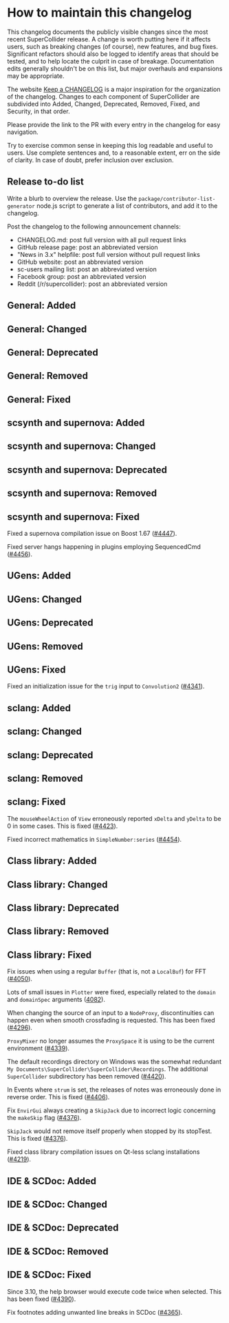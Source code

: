 How to maintain this changelog
==============================

This changelog documents the publicly visible changes since the most recent SuperCollider release. A change is worth putting here if it affects users, such as breaking changes (of course), new features, and bug fixes. Significant refactors should also be logged to identify areas that should be tested, and to help locate the culprit in case of breakage. Documentation edits generally shouldn't be on this list, but major overhauls and expansions may be appropriate.

The website [Keep a CHANGELOG](http://keepachangelog.com/en/0.3.0/) is a major inspiration for the organization of the changelog. Changes to each component of SuperCollider are subdivided into Added, Changed, Deprecated, Removed, Fixed, and Security, in that order.

Please provide the link to the PR with every entry in the changelog for easy navigation.

Try to exercise common sense in keeping this log readable and useful to users. Use complete sentences and, to a reasonable extent, err on the side of clarity. In case of doubt, prefer inclusion over exclusion.

Release to-do list
------------------

Write a blurb to overview the release. Use the `package/contributor-list-generator` node.js script to generate a list of contributors, and add it to the changelog.

Post the changelog to the following announcement channels:

- CHANGELOG.md: post full version with all pull request links
- GitHub release page: post an abbreviated version
- "News in 3.x" helpfile: post full version without pull request links
- GitHub website: post an abbreviated version
- sc-users mailing list: post an abbreviated version
- Facebook group: post an abbreviated version
- Reddit (/r/supercollider): post an abbreviated version

General: Added
-----

General: Changed
-------

General: Deprecated
----------

General: Removed
------

General: Fixed
-----

scsynth and supernova: Added
-----

scsynth and supernova: Changed
-------

scsynth and supernova: Deprecated
----------

scsynth and supernova: Removed
------

scsynth and supernova: Fixed
-----

Fixed a supernova compilation issue on Boost 1.67 ([#4447](https://github.com/supercollider/supercollider/pull/4447)).

Fixed server hangs happening in plugins employing SequencedCmd ([#4456](https://github.com/supercollider/supercollider/pull/4456)).

UGens: Added
-----

UGens: Changed
-------

UGens: Deprecated
----------

UGens: Removed
-------

UGens: Fixed
-----

Fixed an initialization issue for the `trig` input to `Convolution2` ([#4341](https://github.com/supercollider/supercollider/pull/4341)).

sclang: Added
-----

sclang: Changed
-------

sclang: Deprecated
----------

sclang: Removed
-------

sclang: Fixed
-----

The `mouseWheelAction` of `View` erroneously reported `xDelta` and `yDelta` to be 0 in some cases. This is fixed ([#4423](https://github.com/supercollider/supercollider/pull/4423)).

Fixed incorrect mathematics in `SimpleNumber:series` ([#4454](https://github.com/supercollider/supercollider/pull/4454)).

Class library: Added
-----

Class library: Changed
-------

Class library: Deprecated
----------

Class library: Removed
-------

Class library: Fixed
-----

Fix issues when using a regular `Buffer` (that is, not a `LocalBuf`) for FFT ([#4050](https://github.com/supercollider/supercollider/pull/4050)).

Lots of small issues in `Plotter` were fixed, especially related to the `domain` and `domainSpec` arguments ([4082](https://github.com/supercollider/supercollider/pull/4082)).

When changing the source of an input to a `NodeProxy`, discontinuities can happen even when smooth crossfading is requested. This has been fixed ([#4296](https://github.com/supercollider/supercollider/pull/4296)).

`ProxyMixer` no longer assumes the `ProxySpace` it is using to be the current environment ([#4339](https://github.com/supercollider/supercollider/pull/4339)).

The default recordings directory on Windows was the somewhat redundant `My Documents\SuperCollider\SuperCollider\Recordings`. The additional `SuperCollider` subdirectory has been removed ([#4420](https://github.com/supercollider/supercollider/pull/4420)).

In Events where `strum` is set, the releases of notes was erroneously done in reverse order. This is fixed ([#4406](https://github.com/supercollider/supercollider/pull/4406)).

Fix `EnvirGui` always creating a `SkipJack` due to incorrect logic concerning the `makeSkip` flag ([#4376](https://github.com/supercollider/supercollider/pull/4376)).

`SkipJack` would not remove itself properly when stopped by its stopTest. This is fixed ([#4376](https://github.com/supercollider/supercollider/pull/4376)).

Fixed class library compilation issues on Qt-less sclang installations ([#4219](https://github.com/supercollider/supercollider/pull/4219)).

IDE & SCDoc: Added
-----

IDE & SCDoc: Changed
-------

IDE & SCDoc: Deprecated
----------

IDE & SCDoc: Removed
-------

IDE & SCDoc: Fixed
-----

Since 3.10, the help browser would execute code twice when selected. This has been fixed ([#4390](https://github.com/supercollider/supercollider/pull/4390)).

Fix footnotes adding unwanted line breaks in SCDoc ([#4365](https://github.com/supercollider/supercollider/pull/4365)).
